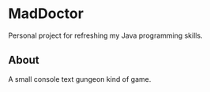 # MadDoctor

Personal project for refreshing my Java programming skills.

## About

A small console text gungeon kind of game.

